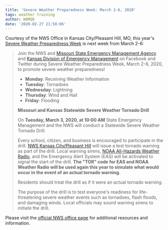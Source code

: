 ```yaml
---
title: 'Severe Weather Preparedness Week: March 2-6, 2020'
tags: weather training
author: W0MQD
date: '2020-02-27 21:58:06'
---
```


Courtesy of the NWS Office in Kansas City/Pleasant Hill, MO, this year's <a target="_blank" href="https://www.weather.gov/eax/2020SevereWeatherPreparednessWeek">Severe Weather Preparedness Week</a> is next week from March 2-6:
> Join the NWS and <a target="_blank" href="https://sema.dps.mo.gov/">Missouri State Emergency Management Agency</a> and <a target="_blank" href="https://www.kema.org/">Kansas Division of Emergency Management</a> on Facebook and Twitter during Severe Weather Preparedness Week, March 2-6, 2020, to promote severe weather preparedness!
> 
> * **Monday**: Receiving Weather Information
> * **Tuesday**: Tornadoes
> * **Wednesday**: Lightning
> * **Thursday**: Wind and Hail
> * **Friday**: Flooding
> 
> **Missouri and Kansas Statewide Severe Weather Tornado Drill**
> 
> On **Tuesday, March 3, 2020, at 10:00 AM** State Emergency Management and the NWS will conduct a Statewide Severe Weather Tornado Drill. 
> 
> Every school, citizen, and business is encouraged to participate in the drill. 
> <a target="_blank" href="https://www.weather.gov/kc">NWS Kansas City/Pleasant Hill</a> will issue a test tornado warning as part of the drill.  Local warning sirens, <a target="_blank" href="https://www.weather.gov/eax/nwr">NOAA All-Hazards Weather Radio</a>, and the Emergency Alert System (EAS) will be activated to signal the start of the drill. **The "TOR" code for EAS and NOAA Weather Radio will be used again this year to simulate what would occur in the event of an actual tornado warning.** 
> 
> Residents should treat the drill as if it were an actual tornado warning.
> 
> The purpose of the drill is to test everyone's readiness for life-threatening severe weather events such as tornadoes, flash floods, and damaging winds. Local officials may sound warning sirens to initiate the drill.

Please visit the <a target="_blank" href="https://www.weather.gov/eax/2020SevereWeatherPreparednessWeek">official NWS office page</a> for additional resources and information.